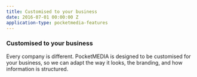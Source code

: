 ```yaml
---
title: Customised to your business
date: 2016-07-01 00:00:00 Z
application-type: pocketmedia-features
---
```


### Customised to your business

Every company is different. PocketMEDIA is designed to be customised for your business, so we can adapt the way it looks, the branding, and how information is structured.